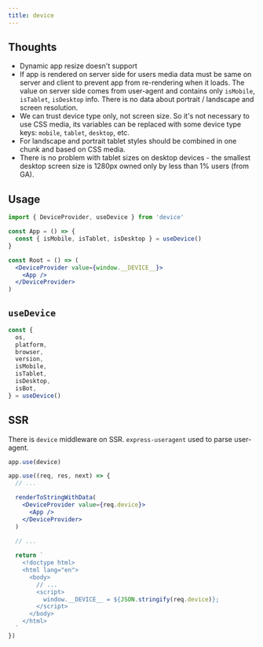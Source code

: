```yaml
---
title: device
---
```



## Thoughts

- Dynamic app resize doesn't support
- If app is rendered on server side for users media data must be same on server and client to prevent app from 
re-rendering when it loads. The value on server side comes from user-agent and contains only `isMobile`, 
`isTablet`, `isDesktop` info. There is no data about portrait / landscape and screen resolution.
- We can trust device type only, not screen size. So it's not necessary to use CSS media, its variables can be 
replaced with some device type keys: `mobile`, `tablet`, `desktop`, etc.
- For landscape and portrait tablet styles should be combined in one chunk and based on CSS media.
- There is no problem with tablet sizes on desktop devices - the smallest desktop screen size is 1280px owned only 
by less than 1% users (from GA).


## Usage

```jsx harmony
import { DeviceProvider, useDevice } from 'device'

const App = () => {
  const { isMobile, isTablet, isDesktop } = useDevice()
}

const Root = () => (
  <DeviceProvider value={window.__DEVICE__}>
    <App />
  </DeviceProvider>
)
```


## `useDevice`

```jsx harmony
const {
  os,
  platform,
  browser,
  version,
  isMobile,
  isTablet,
  isDesktop,
  isBot,
} = useDevice()
```


## SSR

There is `device` middleware on SSR. `express-useragent` used to parse user-agent.

```jsx harmony
app.use(device)

app.use((req, res, next) => {
  // ...

  renderToStringWithData(
    <DeviceProvider value={req.device}>
      <App />
    </DeviceProvider>
  )
 
  // ...

  return `
    <!doctype html>
    <html lang="en">
      <body>
        // ...
        <script>
          window.__DEVICE__ = ${JSON.stringify(req.device)};
        </script>
      </body>
    </html>
  `
})
```
